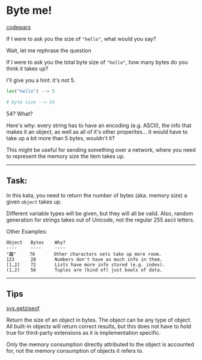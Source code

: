 # Byte me!

[codewars](https://www.codewars.com/kata/636f26f52aae8fcf3fa35819)

If I were to ask you the size of `"hello"`, what would you say?

Wait, let me rephrase the question

If I were to ask you the total byte size of `"hello"`, how many bytes do you
think it takes up?

I'll give you a hint: it's not 5.

```python
len("hello") --> 5

# byte size --> 54
```

54? What?

Here's why: every string has to have an encoding (e.g. ASCII), the info that
makes it an object, as well as all of it's other properites... it would have to
take up a bit more than 5 bytes, wouldn't it?

This might be useful for sending something over a network, where you need to
represent the memory size the item takes up.

---

## Task:

In this kata, you need to return the number of bytes (aka. memory size) a given
`object` takes up.

Different variable types will be given, but they will all be valid. Also,
random generation for strings takes out of Unicode, not the regular 255 ascii letters.

Other Examples:

```
Object   Bytes    Why?
----     ----     ----
"龘"     76       Other characters sets take up more room.
123      28       Numbers don't have as much info in them.
[1,2]    72       Lists have more info stored (e.g. index).
(1,2)    56       Tuples are (kind of) just bowls of data.
```

---

## Tips

[sys.getziseof](https://docs.python.org/3/library/sys.html#sys.getsizeof)

Return the size of an object in bytes. The object can be any type of object.
All built-in objects will return correct results, but this does not have to
hold true for third-party extensions as it is implementation specific.

Only the memory consumption directly attributed to the object is accounted for,
not the memory consumption of objects it refers to.
